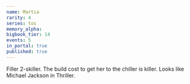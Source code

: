 ```yaml
---
name: Martia
rarity: 4
series: tos
memory_alpha:
bigbook_tier: 14
events: 5
in_portal: true
published: true
---
```


Filler 2-skiller. The build cost to get her to the chiller is killer. Looks like Michael Jackson in Thriller.
